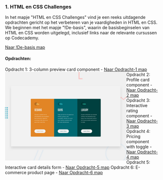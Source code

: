 ### 1. HTML en CSS Challenges

In het mapje "HTML en CSS Challenges" vind je een reeks uitdagende opdrachten gericht op het verbeteren van je vaardigheden in HTML en CSS. We beginnen met het mapje "!De-basis", waarin de basisbeginselen van HTML en CSS worden uitgelegd, inclusief links naar de relevante cursussen op Codecademy.

[Naar !De-basis map](./!De-basis)

#### Opdrachten:

Opdracht 1: 3-column preview card component - [Naar Opdracht-1 map](./~Opdracht-1)
<img src="Images/desktop-preview.jpg" alt="3-column preview card component" style="width: 400px; float: left;"/>
Opdracht 2: Profile card component - [Naar Opdracht-2 map](./~Opdracht-2)
Opdracht 3: Interactive rating component - [Naar Opdracht-3 map](./~Opdracht-3)
Opdracht 4: Pricing component with toggle - [Naar Opdracht-4 map](./~Opdracht-4)
Opdracht 5: Interactive card details form - [Naar Opdracht-5 map](./~Opdracht-5)
Opdracht 6: E-commerce product page - [Naar Opdracht-6 map](./~Opdracht-6)
